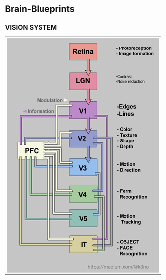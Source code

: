 # Brain-Blueprints

## VISION SYSTEM

|                   |
|:-----------------:|
| <img src="vision_system.png" width="700" alt="Brain-Blueprints Vision System"> |
